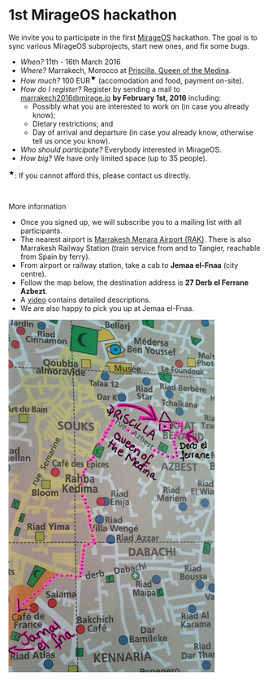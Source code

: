# 1st MirageOS hackathon

We invite you to participate in the first [MirageOS](https://mirage.io)
hackathon.  The goal is to sync various MirageOS subprojects, start new ones,
and fix some bugs.

* *When?* 11th - 16th March 2016
* *Where?* Marrakech, Morocco at [Priscilla, Queen of the Medina](http://queenofthemedina.com/en/index.html).
* *How much?* 100 EUR<sup>&#9733;</sup> (accomodation and food, payment on-site).
* *How do I register?* Register by sending a mail to <marrakech2016@mirage.io> **by February 1st, 2016** including:
   * Possibly what you are interested to work on (in case you already know);
   * Dietary restrictions; and
   * Day of arrival and departure (in case you already know, otherwise tell us once you know).
* *Who should participate?* Everybody interested in MirageOS.
* *How big?* We have only limited space (up to 35 people).

<sup>&#9733;</sup>: If you cannot afford this, please contact us directly.

<br/>

More information
* Once you signed up, we will subscribe you to a mailing list with all participants.
* The nearest airport is [Marrakesh Menara Airport (RAK)](https://en.wikipedia.org/wiki/Marrakesh_Menara_Airport).  There is also Marrakesh Railway Station (train service from and to Tangier, reachable from Spain by ferry).
* From airport or railway station, take a cab to **Jemaa el-Fnaa** (city centre).
* Follow the map below, the destination address is **27 Derb el Ferrane Azbezt**.
* A [video](https://www.youtube.com/watch?v=zgzwmyxlKBE) contains detailed descriptions.
* We are also happy to pick you up at Jemaa el-Fnaa.


![Map](https://raw.githubusercontent.com/mirage/marrakech2016/master/data/map.jpg)

